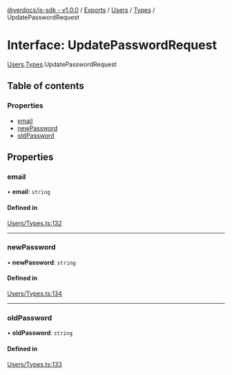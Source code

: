 [@verdocs/js-sdk - v1.0.0](../README.md) / [Exports](../modules.md) / [Users](../modules/Users.md) / [Types](../modules/Users.Types.md) / UpdatePasswordRequest

# Interface: UpdatePasswordRequest

[Users](../modules/Users.md).[Types](../modules/Users.Types.md).UpdatePasswordRequest

## Table of contents

### Properties

- [email](Users.Types.UpdatePasswordRequest.md#email)
- [newPassword](Users.Types.UpdatePasswordRequest.md#newpassword)
- [oldPassword](Users.Types.UpdatePasswordRequest.md#oldpassword)

## Properties

### email

• **email**: `string`

#### Defined in

[Users/Types.ts:132](https://github.com/Verdocs/js-sdk/blob/fb278cb/src/Users/Types.ts#L132)

___

### newPassword

• **newPassword**: `string`

#### Defined in

[Users/Types.ts:134](https://github.com/Verdocs/js-sdk/blob/fb278cb/src/Users/Types.ts#L134)

___

### oldPassword

• **oldPassword**: `string`

#### Defined in

[Users/Types.ts:133](https://github.com/Verdocs/js-sdk/blob/fb278cb/src/Users/Types.ts#L133)

